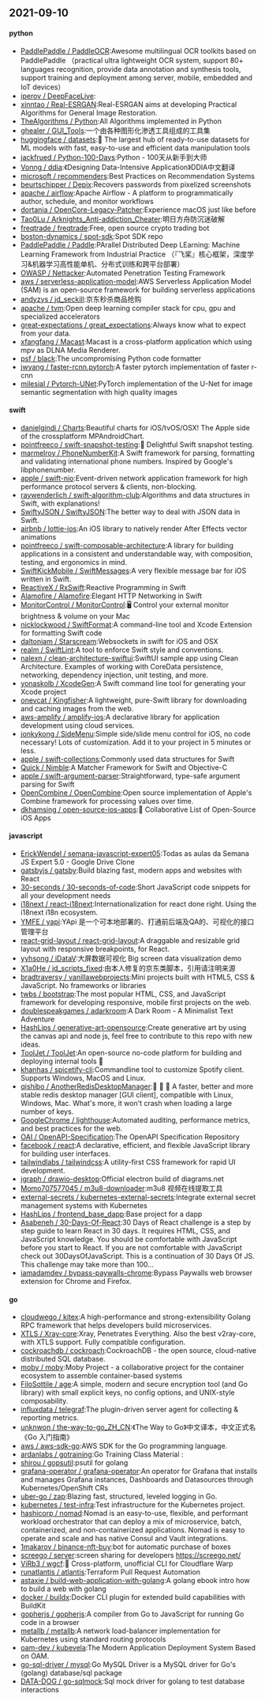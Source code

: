 ## 2021-09-10

#### python
* [PaddlePaddle / PaddleOCR](https://github.com/PaddlePaddle/PaddleOCR):Awesome multilingual OCR toolkits based on PaddlePaddle （practical ultra lightweight OCR system, support 80+ languages recognition, provide data annotation and synthesis tools, support training and deployment among server, mobile, embedded and IoT devices）
* [iperov / DeepFaceLive](https://github.com/iperov/DeepFaceLive):
* [xinntao / Real-ESRGAN](https://github.com/xinntao/Real-ESRGAN):Real-ESRGAN aims at developing Practical Algorithms for General Image Restoration.
* [TheAlgorithms / Python](https://github.com/TheAlgorithms/Python):All Algorithms implemented in Python
* [ghealer / GUI_Tools](https://github.com/ghealer/GUI_Tools):一个由各种图形化渗透工具组成的工具集
* [huggingface / datasets](https://github.com/huggingface/datasets):🤗
The largest hub of ready-to-use datasets for ML models with fast, easy-to-use and efficient data manipulation tools
* [jackfrued / Python-100-Days](https://github.com/jackfrued/Python-100-Days):Python - 100天从新手到大师
* [Vonng / ddia](https://github.com/Vonng/ddia):《Designing Data-Intensive Application》DDIA中文翻译
* [microsoft / recommenders](https://github.com/microsoft/recommenders):Best Practices on Recommendation Systems
* [beurtschipper / Depix](https://github.com/beurtschipper/Depix):Recovers passwords from pixelized screenshots
* [apache / airflow](https://github.com/apache/airflow):Apache Airflow - A platform to programmatically author, schedule, and monitor workflows
* [dortania / OpenCore-Legacy-Patcher](https://github.com/dortania/OpenCore-Legacy-Patcher):Experience macOS just like before
* [Tao0Lu / Arknights_Anti-addiction_Cheater](https://github.com/Tao0Lu/Arknights_Anti-addiction_Cheater):明日方舟防沉迷破解
* [freqtrade / freqtrade](https://github.com/freqtrade/freqtrade):Free, open source crypto trading bot
* [boston-dynamics / spot-sdk](https://github.com/boston-dynamics/spot-sdk):Spot SDK repo
* [PaddlePaddle / Paddle](https://github.com/PaddlePaddle/Paddle):PArallel Distributed Deep LEarning: Machine Learning Framework from Industrial Practice （『飞桨』核心框架，深度学习&机器学习高性能单机、分布式训练和跨平台部署）
* [OWASP / Nettacker](https://github.com/OWASP/Nettacker):Automated Penetration Testing Framework
* [aws / serverless-application-model](https://github.com/aws/serverless-application-model):AWS Serverless Application Model (SAM) is an open-source framework for building serverless applications
* [andyzys / jd_seckill](https://github.com/andyzys/jd_seckill):京东秒杀商品抢购
* [apache / tvm](https://github.com/apache/tvm):Open deep learning compiler stack for cpu, gpu and specialized accelerators
* [great-expectations / great_expectations](https://github.com/great-expectations/great_expectations):Always know what to expect from your data.
* [xfangfang / Macast](https://github.com/xfangfang/Macast):Macast is a cross-platform application which using mpv as DLNA Media Renderer.
* [psf / black](https://github.com/psf/black):The uncompromising Python code formatter
* [jwyang / faster-rcnn.pytorch](https://github.com/jwyang/faster-rcnn.pytorch):A faster pytorch implementation of faster r-cnn
* [milesial / Pytorch-UNet](https://github.com/milesial/Pytorch-UNet):PyTorch implementation of the U-Net for image semantic segmentation with high quality images

#### swift
* [danielgindi / Charts](https://github.com/danielgindi/Charts):Beautiful charts for iOS/tvOS/OSX! The Apple side of the crossplatform MPAndroidChart.
* [pointfreeco / swift-snapshot-testing](https://github.com/pointfreeco/swift-snapshot-testing):📸
Delightful Swift snapshot testing.
* [marmelroy / PhoneNumberKit](https://github.com/marmelroy/PhoneNumberKit):A Swift framework for parsing, formatting and validating international phone numbers. Inspired by Google's libphonenumber.
* [apple / swift-nio](https://github.com/apple/swift-nio):Event-driven network application framework for high performance protocol servers & clients, non-blocking.
* [raywenderlich / swift-algorithm-club](https://github.com/raywenderlich/swift-algorithm-club):Algorithms and data structures in Swift, with explanations!
* [SwiftyJSON / SwiftyJSON](https://github.com/SwiftyJSON/SwiftyJSON):The better way to deal with JSON data in Swift.
* [airbnb / lottie-ios](https://github.com/airbnb/lottie-ios):An iOS library to natively render After Effects vector animations
* [pointfreeco / swift-composable-architecture](https://github.com/pointfreeco/swift-composable-architecture):A library for building applications in a consistent and understandable way, with composition, testing, and ergonomics in mind.
* [SwiftKickMobile / SwiftMessages](https://github.com/SwiftKickMobile/SwiftMessages):A very flexible message bar for iOS written in Swift.
* [ReactiveX / RxSwift](https://github.com/ReactiveX/RxSwift):Reactive Programming in Swift
* [Alamofire / Alamofire](https://github.com/Alamofire/Alamofire):Elegant HTTP Networking in Swift
* [MonitorControl / MonitorControl](https://github.com/MonitorControl/MonitorControl):🖥
Control your external monitor brightness & volume on your Mac
* [nicklockwood / SwiftFormat](https://github.com/nicklockwood/SwiftFormat):A command-line tool and Xcode Extension for formatting Swift code
* [daltoniam / Starscream](https://github.com/daltoniam/Starscream):Websockets in swift for iOS and OSX
* [realm / SwiftLint](https://github.com/realm/SwiftLint):A tool to enforce Swift style and conventions.
* [nalexn / clean-architecture-swiftui](https://github.com/nalexn/clean-architecture-swiftui):SwiftUI sample app using Clean Architecture. Examples of working with CoreData persistence, networking, dependency injection, unit testing, and more.
* [yonaskolb / XcodeGen](https://github.com/yonaskolb/XcodeGen):A Swift command line tool for generating your Xcode project
* [onevcat / Kingfisher](https://github.com/onevcat/Kingfisher):A lightweight, pure-Swift library for downloading and caching images from the web.
* [aws-amplify / amplify-ios](https://github.com/aws-amplify/amplify-ios):A declarative library for application development using cloud services.
* [jonkykong / SideMenu](https://github.com/jonkykong/SideMenu):Simple side/slide menu control for iOS, no code necessary! Lots of customization. Add it to your project in 5 minutes or less.
* [apple / swift-collections](https://github.com/apple/swift-collections):Commonly used data structures for Swift
* [Quick / Nimble](https://github.com/Quick/Nimble):A Matcher Framework for Swift and Objective-C
* [apple / swift-argument-parser](https://github.com/apple/swift-argument-parser):Straightforward, type-safe argument parsing for Swift
* [OpenCombine / OpenCombine](https://github.com/OpenCombine/OpenCombine):Open source implementation of Apple's Combine framework for processing values over time.
* [dkhamsing / open-source-ios-apps](https://github.com/dkhamsing/open-source-ios-apps):📱
Collaborative List of Open-Source iOS Apps

#### javascript
* [ErickWendel / semana-javascript-expert05](https://github.com/ErickWendel/semana-javascript-expert05):Todas as aulas da Semana JS Expert 5.0 - Google Drive Clone
* [gatsbyjs / gatsby](https://github.com/gatsbyjs/gatsby):Build blazing fast, modern apps and websites with React
* [30-seconds / 30-seconds-of-code](https://github.com/30-seconds/30-seconds-of-code):Short JavaScript code snippets for all your development needs
* [i18next / react-i18next](https://github.com/i18next/react-i18next):Internationalization for react done right. Using the i18next i18n ecosystem.
* [YMFE / yapi](https://github.com/YMFE/yapi):YApi 是一个可本地部署的、打通前后端及QA的、可视化的接口管理平台
* [react-grid-layout / react-grid-layout](https://github.com/react-grid-layout/react-grid-layout):A draggable and resizable grid layout with responsive breakpoints, for React.
* [yyhsong / iDataV](https://github.com/yyhsong/iDataV):大屏数据可视化 Big screen data visualization demo
* [X1a0He / jd_scripts_fixed](https://github.com/X1a0He/jd_scripts_fixed):由本人修复的京东类脚本，引用请注明来源
* [bradtraversy / vanillawebprojects](https://github.com/bradtraversy/vanillawebprojects):Mini projects built with HTML5, CSS & JavaScript. No frameworks or libraries
* [twbs / bootstrap](https://github.com/twbs/bootstrap):The most popular HTML, CSS, and JavaScript framework for developing responsive, mobile first projects on the web.
* [doublespeakgames / adarkroom](https://github.com/doublespeakgames/adarkroom):A Dark Room - A Minimalist Text Adventure
* [HashLips / generative-art-opensource](https://github.com/HashLips/generative-art-opensource):Create generative art by using the canvas api and node js, feel free to contribute to this repo with new ideas.
* [ToolJet / ToolJet](https://github.com/ToolJet/ToolJet):An open-source no-code platform for building and deploying internal tools
🚀
* [khanhas / spicetify-cli](https://github.com/khanhas/spicetify-cli):Commandline tool to customize Spotify client. Supports Windows, MacOS and Linux.
* [qishibo / AnotherRedisDesktopManager](https://github.com/qishibo/AnotherRedisDesktopManager):🚀
🚀
🚀
A faster, better and more stable redis desktop manager [GUI client], compatible with Linux, Windows, Mac. What's more, it won't crash when loading a large number of keys.
* [GoogleChrome / lighthouse](https://github.com/GoogleChrome/lighthouse):Automated auditing, performance metrics, and best practices for the web.
* [OAI / OpenAPI-Specification](https://github.com/OAI/OpenAPI-Specification):The OpenAPI Specification Repository
* [facebook / react](https://github.com/facebook/react):A declarative, efficient, and flexible JavaScript library for building user interfaces.
* [tailwindlabs / tailwindcss](https://github.com/tailwindlabs/tailwindcss):A utility-first CSS framework for rapid UI development.
* [jgraph / drawio-desktop](https://github.com/jgraph/drawio-desktop):Official electron build of diagrams.net
* [Momo707577045 / m3u8-downloader](https://github.com/Momo707577045/m3u8-downloader):m3u8 视频在线提取工具
* [external-secrets / kubernetes-external-secrets](https://github.com/external-secrets/kubernetes-external-secrets):Integrate external secret management systems with Kubernetes
* [HashLips / frontend_base_dapp](https://github.com/HashLips/frontend_base_dapp):Base project for a dapp
* [Asabeneh / 30-Days-Of-React](https://github.com/Asabeneh/30-Days-Of-React):30 Days of React challenge is a step by step guide to learn React in 30 days. It requires HTML, CSS, and JavaScript knowledge. You should be comfortable with JavaScript before you start to React. If you are not comfortable with JavaScript check out 30DaysOfJavaScript. This is a continuation of 30 Days Of JS. This challenge may take more than 100…
* [iamadamdev / bypass-paywalls-chrome](https://github.com/iamadamdev/bypass-paywalls-chrome):Bypass Paywalls web browser extension for Chrome and Firefox.

#### go
* [cloudwego / kitex](https://github.com/cloudwego/kitex):A high-performance and strong-extensibility Golang RPC framework that helps developers build microservices.
* [XTLS / Xray-core](https://github.com/XTLS/Xray-core):Xray, Penetrates Everything. Also the best v2ray-core, with XTLS support. Fully compatible configuration.
* [cockroachdb / cockroach](https://github.com/cockroachdb/cockroach):CockroachDB - the open source, cloud-native distributed SQL database.
* [moby / moby](https://github.com/moby/moby):Moby Project - a collaborative project for the container ecosystem to assemble container-based systems
* [FiloSottile / age](https://github.com/FiloSottile/age):A simple, modern and secure encryption tool (and Go library) with small explicit keys, no config options, and UNIX-style composability.
* [influxdata / telegraf](https://github.com/influxdata/telegraf):The plugin-driven server agent for collecting & reporting metrics.
* [unknwon / the-way-to-go_ZH_CN](https://github.com/unknwon/the-way-to-go_ZH_CN):《The Way to Go》中文译本，中文正式名《Go 入门指南》
* [aws / aws-sdk-go](https://github.com/aws/aws-sdk-go):AWS SDK for the Go programming language.
* [ardanlabs / gotraining](https://github.com/ardanlabs/gotraining):Go Training Class Material :
* [shirou / gopsutil](https://github.com/shirou/gopsutil):psutil for golang
* [grafana-operator / grafana-operator](https://github.com/grafana-operator/grafana-operator):An operator for Grafana that installs and manages Grafana instances, Dashboards and Datasources through Kubernetes/OpenShift CRs
* [uber-go / zap](https://github.com/uber-go/zap):Blazing fast, structured, leveled logging in Go.
* [kubernetes / test-infra](https://github.com/kubernetes/test-infra):Test infrastructure for the Kubernetes project.
* [hashicorp / nomad](https://github.com/hashicorp/nomad):Nomad is an easy-to-use, flexible, and performant workload orchestrator that can deploy a mix of microservice, batch, containerized, and non-containerized applications. Nomad is easy to operate and scale and has native Consul and Vault integrations.
* [1makarov / binance-nft-buy](https://github.com/1makarov/binance-nft-buy):bot for automatic purchase of boxes
* [screego / server](https://github.com/screego/server):screen sharing for developers https://screego.net/
* [ViRb3 / wgcf](https://github.com/ViRb3/wgcf):🚤
Cross-platform, unofficial CLI for Cloudflare Warp
* [runatlantis / atlantis](https://github.com/runatlantis/atlantis):Terraform Pull Request Automation
* [astaxie / build-web-application-with-golang](https://github.com/astaxie/build-web-application-with-golang):A golang ebook intro how to build a web with golang
* [docker / buildx](https://github.com/docker/buildx):Docker CLI plugin for extended build capabilities with BuildKit
* [gopherjs / gopherjs](https://github.com/gopherjs/gopherjs):A compiler from Go to JavaScript for running Go code in a browser
* [metallb / metallb](https://github.com/metallb/metallb):A network load-balancer implementation for Kubernetes using standard routing protocols
* [oam-dev / kubevela](https://github.com/oam-dev/kubevela):The Modern Application Deployment System Based on OAM.
* [go-sql-driver / mysql](https://github.com/go-sql-driver/mysql):Go MySQL Driver is a MySQL driver for Go's (golang) database/sql package
* [DATA-DOG / go-sqlmock](https://github.com/DATA-DOG/go-sqlmock):Sql mock driver for golang to test database interactions
